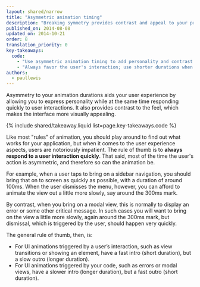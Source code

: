 ```yaml
---
layout: shared/narrow
title: "Asymmetric animation timing"
description: "Breaking symmetry provides contrast and appeal to your projects. Learn when and how to apply this to your projects."
published_on: 2014-08-08
updated_on: 2014-10-21
order: 8
translation_priority: 0
key-takeaways:
  code:
    - "Use asymmetric animation timing to add personality and contrast to your work."
    - "Always favor the user's interaction; use shorter durations when responding to taps or clicks, and reserve slower durations for times where you aren't."
authors:
  - paullewis
---
```


<p class="intro">
  Asymmetry to your animation durations aids your user experience by allowing you to express personality while at the same time responding quickly to user interactions. It also provides contrast to the feel, which makes the interface more visually appealing.
</p>

{% include shared/takeaway.liquid list=page.key-takeaways.code %}

Like most "rules" of animation, you should play around to find out what works for your application, but when it comes to the user experience aspects, users are notoriously impatient. The rule of thumb is to **always respond to a user interaction quickly**. That said, most of the time the user's action is asymmetric, and therefore so can the animation be.

For example, when a user taps to bring on a sidebar navigation, you should bring that on to screen as quickly as possible, with a duration of around 100ms. When the user dismisses the menu, however, you can afford to animate the view out a little more slowly, say around the 300ms mark.

By contrast, when you bring on a modal view, this is normally to display an error or some other critical message. In such cases you will want to bring on the view a little more slowly, again around the 300ms mark, but dismissal, which is triggered by the user, should happen very quickly.

The general rule of thumb, then, is:

* For UI animations triggered by a user’s interaction, such as view transitions or showing an element, have a fast intro (short duration), but a slow outro (longer duration).
* For UI animations triggered by your code, such as errors or modal views, have a slower intro (longer duration), but a fast outro (short duration).


